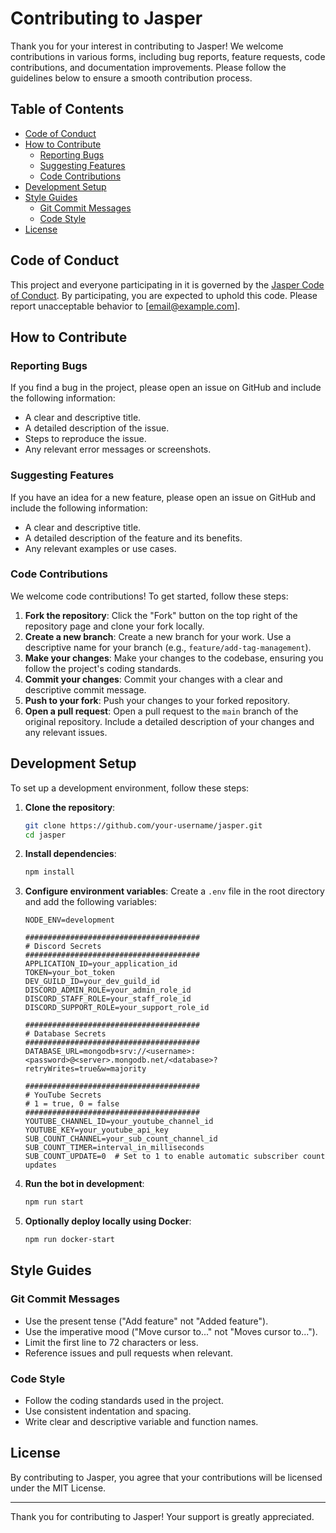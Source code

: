 # Contributing to Jasper

Thank you for your interest in contributing to Jasper! We welcome contributions in various forms, including bug reports, feature requests, code contributions, and documentation improvements. Please follow the guidelines below to ensure a smooth contribution process.

## Table of Contents

- [Code of Conduct](#code-of-conduct)
- [How to Contribute](#how-to-contribute)
    - [Reporting Bugs](#reporting-bugs)
    - [Suggesting Features](#suggesting-features)
    - [Code Contributions](#code-contributions)
- [Development Setup](#development-setup)
- [Style Guides](#style-guides)
    - [Git Commit Messages](#git-commit-messages)
    - [Code Style](#code-style)
- [License](#license)

## Code of Conduct

This project and everyone participating in it is governed by the [Jasper Code of Conduct](CODE_OF_CONDUCT.md). By participating, you are expected to uphold this code. Please report unacceptable behavior to [email@example.com].

## How to Contribute

### Reporting Bugs

If you find a bug in the project, please open an issue on GitHub and include the following information:

- A clear and descriptive title.
- A detailed description of the issue.
- Steps to reproduce the issue.
- Any relevant error messages or screenshots.

### Suggesting Features

If you have an idea for a new feature, please open an issue on GitHub and include the following information:

- A clear and descriptive title.
- A detailed description of the feature and its benefits.
- Any relevant examples or use cases.

### Code Contributions

We welcome code contributions! To get started, follow these steps:

1. **Fork the repository**: Click the "Fork" button on the top right of the repository page and clone your fork locally.
2. **Create a new branch**: Create a new branch for your work. Use a descriptive name for your branch (e.g., `feature/add-tag-management`).
3. **Make your changes**: Make your changes to the codebase, ensuring you follow the project's coding standards.
4. **Commit your changes**: Commit your changes with a clear and descriptive commit message.
5. **Push to your fork**: Push your changes to your forked repository.
6. **Open a pull request**: Open a pull request to the `main` branch of the original repository. Include a detailed description of your changes and any relevant issues.

## Development Setup

To set up a development environment, follow these steps:

1. **Clone the repository**:
    ```sh
    git clone https://github.com/your-username/jasper.git
    cd jasper
    ```

2. **Install dependencies**:
    ```sh
    npm install
    ```

3. **Configure environment variables**: Create a `.env` file in the root directory and add the following variables:
    ```dotenv
    NODE_ENV=development

    #######################################
    # Discord Secrets
    #######################################
    APPLICATION_ID=your_application_id
    TOKEN=your_bot_token
    DEV_GUILD_ID=your_dev_guild_id
    DISCORD_ADMIN_ROLE=your_admin_role_id
    DISCORD_STAFF_ROLE=your_staff_role_id
    DISCORD_SUPPORT_ROLE=your_support_role_id

    #######################################
    # Database Secrets
    #######################################
    DATABASE_URL=mongodb+srv://<username>:<password>@<server>.mongodb.net/<database>?retryWrites=true&w=majority

    #######################################
    # YouTube Secrets
    # 1 = true, 0 = false
    #######################################
    YOUTUBE_CHANNEL_ID=your_youtube_channel_id
    YOUTUBE_KEY=your_youtube_api_key
    SUB_COUNT_CHANNEL=your_sub_count_channel_id
    SUB_COUNT_TIMER=interval_in_milliseconds
    SUB_COUNT_UPDATE=0  # Set to 1 to enable automatic subscriber count updates
    ```

4. **Run the bot in development**:
    ```sh
    npm run start
    ```

5. **Optionally deploy locally using Docker**:
    ```sh
    npm run docker-start
    ```

## Style Guides

### Git Commit Messages

- Use the present tense ("Add feature" not "Added feature").
- Use the imperative mood ("Move cursor to..." not "Moves cursor to...").
- Limit the first line to 72 characters or less.
- Reference issues and pull requests when relevant.

### Code Style

- Follow the coding standards used in the project.
- Use consistent indentation and spacing.
- Write clear and descriptive variable and function names.

## License

By contributing to Jasper, you agree that your contributions will be licensed under the MIT License.

---

Thank you for contributing to Jasper! Your support is greatly appreciated.
